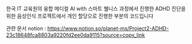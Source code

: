 한국 IT 교육원의 융합 메디컬 AI with 스마트 웰니스 과정에서 진행한
ADHD 진단을 위한 음성인식 프로젝트에서
개인 할당으로 진행한 부분의 코드입니다

관련 문서
notion : https://www.notion.so/planet-ms/Project2-ADHD-23c18648fca8803a9220fd2ee0da9115?source=copy_link

